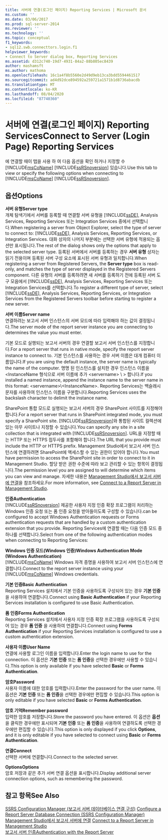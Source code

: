 ```yaml
---
title: 서버에 연결(로그인 페이지) Reporting Services | Microsoft 문서
ms.custom: ''
ms.date: 03/06/2017
ms.prod: sql-server-2014
ms.reviewer: ''
ms.technology: ''
ms.topic: conceptual
f1_keywords:
- sql12.swb.connecttors.login.f1
helpviewer_keywords:
- Connect to Server dialog box, Reporting Services
ms.assetid: d312c740-19d7-4931-84a2-88b805ec8439
author: mashamsft
ms.author: mathoma
ms.openlocfilehash: 16c1a4f8b5560e2d49d9eb13ca3bdd5594461517
ms.sourcegitcommit: ad4d92dce894592a259721a1571b1d8736abacdb
ms.translationtype: MT
ms.contentlocale: ko-KR
ms.lasthandoff: 08/04/2020
ms.locfileid: "87740360"
---
```

# <a name="connect-to-server-login-page-reporting-services"></a><span data-ttu-id="c8b71-102">서버에 연결(로그인 페이지) Reporting Services</span><span class="sxs-lookup"><span data-stu-id="c8b71-102">Connect to Server (Login Page) Reporting Services</span></span>
  <span data-ttu-id="c8b71-103">에 연결할 때이 탭을 사용 하 여 다음 옵션을 확인 하거나 지정할 수 [!INCLUDE[msCoName](../includes/msconame-md.md)] [!INCLUDE[ssRSnoversion](../includes/ssrsnoversion-md.md)] 있습니다.</span><span class="sxs-lookup"><span data-stu-id="c8b71-103">Use this tab to view or specify the following options when connecting to [!INCLUDE[msCoName](../includes/msconame-md.md)] [!INCLUDE[ssRSnoversion](../includes/ssrsnoversion-md.md)].</span></span>  
  
## <a name="options"></a><span data-ttu-id="c8b71-104">옵션</span><span class="sxs-lookup"><span data-stu-id="c8b71-104">Options</span></span>  
 <span data-ttu-id="c8b71-105">**서버 유형**</span><span class="sxs-lookup"><span data-stu-id="c8b71-105">**Server type**</span></span>  
 <span data-ttu-id="c8b71-106">개체 탐색기에서 서버를 등록할 때 연결할 서버 유형을 [!INCLUDE[ssDE](../includes/ssde-md.md)], Analysis Services, Reporting Services 또는 Integration Services 중에서 선택합니다.</span><span class="sxs-lookup"><span data-stu-id="c8b71-106">When registering a server from Object Explorer, select the type of server to connect to: [!INCLUDE[ssDE](../includes/ssde-md.md)], Analysis Services, Reporting Services, or Integration Services.</span></span> <span data-ttu-id="c8b71-107">대화 상자의 나머지 부분에는 선택한 서버 유형에 적용되는 옵션만 표시됩니다.</span><span class="sxs-lookup"><span data-stu-id="c8b71-107">The rest of the dialog shows only the options that apply to the selected server type.</span></span> <span data-ttu-id="c8b71-108">등록된 서버에서 서버를 등록하는 경우 **서버 유형** 상자는 읽기 전용이며 등록된 서버 구성 요소에 표시된 서버 유형과 일치합니다.</span><span class="sxs-lookup"><span data-stu-id="c8b71-108">When registering a server from Registered Servers, the **Server type** box is read-only, and matches the type of server displayed in the Registered Servers component.</span></span> <span data-ttu-id="c8b71-109">다른 유형의 서버를 등록하려면 새 서버를 등록하기 전에 등록된 서버 도구 모음에서 [!INCLUDE[ssDE](../includes/ssde-md.md)], Analysis Services, Reporting Services 또는 Integration Services를 선택합니다.</span><span class="sxs-lookup"><span data-stu-id="c8b71-109">To register a different type of server, select [!INCLUDE[ssDE](../includes/ssde-md.md)], Analysis Services, Reporting Services, or Integration Services from the Registered Servers toolbar before starting to register a new server.</span></span>  
  
 <span data-ttu-id="c8b71-110">**서버 이름**</span><span class="sxs-lookup"><span data-stu-id="c8b71-110">**Server name**</span></span>  
 <span data-ttu-id="c8b71-111">연결하려는 보고서 서버 인스턴스의 서버 모드에 따라 입력해야 하는 값이 결정됩니다.</span><span class="sxs-lookup"><span data-stu-id="c8b71-111">The server mode of the report server instance you are connecting to determines the value you must enter.</span></span>  
  
 <span data-ttu-id="c8b71-112">기본 모드로 실행되는 보고서 서버의 경우 연결할 보고서 서버 인스턴스를 지정합니다.</span><span class="sxs-lookup"><span data-stu-id="c8b71-112">For a report server that runs in native mode, specify the report server instance to connect to.</span></span> <span data-ttu-id="c8b71-113">기본 인스턴스를 사용하는 경우 서버 이름은 대개 컴퓨터 이름입니다.</span><span class="sxs-lookup"><span data-stu-id="c8b71-113">If you are using the default instance, the server name is typically the name of the computer.</span></span> <span data-ttu-id="c8b71-114">명명 된 인스턴스를 설치한 경우 인스턴스 이름을<InstanceName 형식으로 서버 이름에 추가 \<servername> \\ \> 합니다.</span><span class="sxs-lookup"><span data-stu-id="c8b71-114">If you installed a named instance, append the instance name to the server name in this format: \<servername>\\<InstanceName\>.</span></span> <span data-ttu-id="c8b71-115">Reporting Services는 백슬래시 문자를 사용하여 인스턴스 이름을 구분합니다.</span><span class="sxs-lookup"><span data-stu-id="c8b71-115">Reporting Services uses the backslash character to delimit the instance name.</span></span>  
  
 <span data-ttu-id="c8b71-116">SharePoint 통합 모드로 실행되는 보고서 서버의 경우 SharePoint 사이트를 지정해야 합니다.</span><span class="sxs-lookup"><span data-stu-id="c8b71-116">For a report server that runs in SharePoint integrated mode, you must specify a SharePoint site.</span></span> <span data-ttu-id="c8b71-117">[!INCLUDE[ssRSnoversion](../includes/ssrsnoversion-md.md)]와 통합된 사이트 컬렉션에 있는 아무 사이트나 지정할 수 있습니다.</span><span class="sxs-lookup"><span data-stu-id="c8b71-117">You can specify any site in a site collection that is integrated with [!INCLUDE[ssRSnoversion](../includes/ssrsnoversion-md.md)].</span></span> <span data-ttu-id="c8b71-118">URL을 지정할 때는 HTTP 또는 HTTPS 접두사를 포함해야 합니다.</span><span class="sxs-lookup"><span data-stu-id="c8b71-118">The URL that you provide must include the HTTP or HTTPS prefix.</span></span> <span data-ttu-id="c8b71-119">Management Studio에서 보고서 서버 인스턴스에 연결하려면 SharePoint에 액세스할 수 있는 권한이 있어야 합니다.</span><span class="sxs-lookup"><span data-stu-id="c8b71-119">You must have permission to access the SharePoint site in order to connect to it in Management Studio.</span></span> <span data-ttu-id="c8b71-120">할당 받은 권한 수준에 따라 보고 관리할 수 있는 항목이 결정됩니다.</span><span class="sxs-lookup"><span data-stu-id="c8b71-120">The permission level you are assigned to will determine which items you can view and manage.</span></span> <span data-ttu-id="c8b71-121">자세한 내용은 [Management Studio에서 보고서 서버에 연결](../reporting-services/tools/connect-to-a-report-server-in-management-studio.md)을 참조하세요.</span><span class="sxs-lookup"><span data-stu-id="c8b71-121">For more information, see [Connect to a Report Server in Management Studio](../reporting-services/tools/connect-to-a-report-server-in-management-studio.md).</span></span>  
  
 <span data-ttu-id="c8b71-122">**인증**</span><span class="sxs-lookup"><span data-stu-id="c8b71-122">**Authentication**</span></span>  
 [!INCLUDE[ssRSnoversion](../includes/ssrsnoversion-md.md)] <span data-ttu-id="c8b71-123">제공한 사용자 지정 인증 확장 프로그램이 처리하는 Windows 인증 요청 또는 폼 인증 요청을 받아들이도록 구성할 수 있습니다.</span><span class="sxs-lookup"><span data-stu-id="c8b71-123">can be configured to accept Windows Authentication requests or Forms authentication requests that are handled by a custom authentication extension that you provide.</span></span> <span data-ttu-id="c8b71-124">Reporting Services에 연결할 때는 다음 인증 모드 중 하나를 선택합니다.</span><span class="sxs-lookup"><span data-stu-id="c8b71-124">Select from one of the following authentication modes when connecting to Reporting Services:</span></span>  
  
 <span data-ttu-id="c8b71-125">**Windows 인증 모드(Windows 인증)**</span><span class="sxs-lookup"><span data-stu-id="c8b71-125">**Windows Authentication Mode (Windows Authentication)**</span></span>  
 <span data-ttu-id="c8b71-126">[!INCLUDE[msCoName](../includes/msconame-md.md)] Windows 자격 증명을 사용하여 보고서 서버 인스턴스에 연결합니다.</span><span class="sxs-lookup"><span data-stu-id="c8b71-126">Connect to the report server instance using your [!INCLUDE[msCoName](../includes/msconame-md.md)] Windows credentials.</span></span>  
  
 <span data-ttu-id="c8b71-127">**기본 인증**</span><span class="sxs-lookup"><span data-stu-id="c8b71-127">**Basic Authentication**</span></span>  
 <span data-ttu-id="c8b71-128">Reporting Services 설치에서 기본 인증을 사용하도록 구성되어 있는 경우 **기본 인증** 을 사용하여 연결합니다.</span><span class="sxs-lookup"><span data-stu-id="c8b71-128">Connect using **Basic Authentication** if your Reporting Services installation is configured to use Basic Authentication.</span></span>  
  
 <span data-ttu-id="c8b71-129">**폼 인증**</span><span class="sxs-lookup"><span data-stu-id="c8b71-129">**Forms Authentication**</span></span>  
 <span data-ttu-id="c8b71-130">Reporting Services 설치에서 사용자 지정 인증 확장 프로그램을 사용하도록 구성되어 있는 경우 **폼 인증** 을 사용하여 연결합니다.</span><span class="sxs-lookup"><span data-stu-id="c8b71-130">Connect using **Forms Authentication** if your Reporting Services installation is configured to use a custom authentication extension.</span></span>  
  
 <span data-ttu-id="c8b71-131">**사용자 이름**</span><span class="sxs-lookup"><span data-stu-id="c8b71-131">**User Name**</span></span>  
 <span data-ttu-id="c8b71-132">연결에 사용할 로그인 이름을 입력합니다.</span><span class="sxs-lookup"><span data-stu-id="c8b71-132">Enter the login name to use for the connection.</span></span> <span data-ttu-id="c8b71-133">이 옵션은 **기본 인증** 또는 **폼 인증**을 선택한 경우에만 사용할 수 있습니다.</span><span class="sxs-lookup"><span data-stu-id="c8b71-133">This option is only available if you have selected **Basic** or **Forms Authentication**.</span></span>  
  
 <span data-ttu-id="c8b71-134">**암호**</span><span class="sxs-lookup"><span data-stu-id="c8b71-134">**Password**</span></span>  
 <span data-ttu-id="c8b71-135">사용자 이름에 대한 암호를 입력합니다.</span><span class="sxs-lookup"><span data-stu-id="c8b71-135">Enter the password for the user name.</span></span> <span data-ttu-id="c8b71-136">이 옵션은 **기본 인증** 또는 **폼 인증**을 선택한 경우에만 편집할 수 있습니다.</span><span class="sxs-lookup"><span data-stu-id="c8b71-136">This option is only editable if you have selected **Basic** or **Forms Authentication**.</span></span>  
  
 <span data-ttu-id="c8b71-137">**암호 기억**</span><span class="sxs-lookup"><span data-stu-id="c8b71-137">**Remember password**</span></span>  
 <span data-ttu-id="c8b71-138">입력한 암호를 저장합니다.</span><span class="sxs-lookup"><span data-stu-id="c8b71-138">Store the password you have entered.</span></span> <span data-ttu-id="c8b71-139">이 옵션은 **옵션**을 클릭한 경우에만 표시되며 **기본 인증** 또는 **폼 인증**을 사용하여 연결하도록 선택한 경우에만 편집할 수 있습니다.</span><span class="sxs-lookup"><span data-stu-id="c8b71-139">This option is only displayed if you click **Options**, and it is only editable if you have selected to connect using **Basic** or **Forms Authentication**.</span></span>  
  
 <span data-ttu-id="c8b71-140">**연결**</span><span class="sxs-lookup"><span data-stu-id="c8b71-140">**Connect**</span></span>  
 <span data-ttu-id="c8b71-141">선택한 서버에 연결합니다.</span><span class="sxs-lookup"><span data-stu-id="c8b71-141">Connect to the selected server.</span></span>  
  
 <span data-ttu-id="c8b71-142">**Options**</span><span class="sxs-lookup"><span data-stu-id="c8b71-142">**Options**</span></span>  
 <span data-ttu-id="c8b71-143">암호 저장과 같은 추가 서버 연결 옵션을 표시합니다.</span><span class="sxs-lookup"><span data-stu-id="c8b71-143">Display additional server connection options, such as remembering the password.</span></span>  
  
## <a name="see-also"></a><span data-ttu-id="c8b71-144">참고 항목</span><span class="sxs-lookup"><span data-stu-id="c8b71-144">See Also</span></span>  
 <span data-ttu-id="c8b71-145">[SSRS Configuration Manager &#40;보고서 서버 데이터베이스 연결 구성&#41;](../../2014/sql-server/install/configure-a-report-server-database-connection-ssrs-configuration-manager.md) </span><span class="sxs-lookup"><span data-stu-id="c8b71-145">[Configure a Report Server Database Connection  &#40;SSRS Configuration Manager&#41;](../../2014/sql-server/install/configure-a-report-server-database-connection-ssrs-configuration-manager.md) </span></span>  
 <span data-ttu-id="c8b71-146">[Management Studio에서 보고서 서버에 연결](../reporting-services/tools/connect-to-a-report-server-in-management-studio.md) </span><span class="sxs-lookup"><span data-stu-id="c8b71-146">[Connect to a Report Server in Management Studio](../reporting-services/tools/connect-to-a-report-server-in-management-studio.md) </span></span>  
 [<span data-ttu-id="c8b71-147">보고서 서버 인증</span><span class="sxs-lookup"><span data-stu-id="c8b71-147">Authentication with the Report Server</span></span>](../reporting-services/security/authentication-with-the-report-server.md)  
  
  
